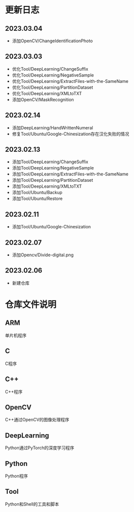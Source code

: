 # 更新日志
## 2023.03.04
- 添加OpenCV/ChangeIdentificationPhoto
## 2023.03.03
- 优化Tool/DeepLearning/ChangeSuffix
- 优化Tool/DeepLearning/NegativeSample
- 优化Tool/DeepLearning/ExtractFiles-with-the-SameName
- 优化Tool/DeepLearning/PartitionDataset
- 优化Tool/DeepLearning/XMLtoTXT
- 添加OpenCV/MaskRecognition
## 2023.02.14
- 添加DeepLearning/HandWrittenNumeral
- 修复Tool/Ubuntu/Google-Chinesization存在汉化失败的情况
## 2023.02.13
- 添加Tool/DeepLearning/ChangeSuffix
- 添加Tool/DeepLearning/NegativeSample
- 添加Tool/DeepLearning/ExtractFiles-with-the-SameName
- 添加Tool/DeepLearning/PartitionDataset
- 添加Tool/DeepLearning/XMLtoTXT
- 添加Tool/Ubuntu/Backup
- 添加Tool/Ubuntu/Restore
## 2023.02.11
- 添加Tool/Ubuntu/Google-Chinesization
## 2023.02.07
- 添加Opencv/Divide-digital.png
## 2023.02.06
- 新建仓库

# 仓库文件说明
## ARM
单片机程序
## C
C程序
## C++
C++程序
## OpenCV
C++通过OpenCV的图像处理程序
## DeepLearning
Python通过PyTorch的深度学习程序
## Python
Python程序
## Tool
Python和Shell的工具和脚本


